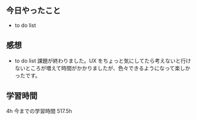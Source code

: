 ## 今日やったこと

- to do list

## 感想

- to do list 課題が終わりました。UX をちょっと気にしてたら考えないと行けないところが増えて時間がかかりましたが、色々できるようになって楽しかったです。

## 学習時間

4h
今までの学習時間 517.5h
